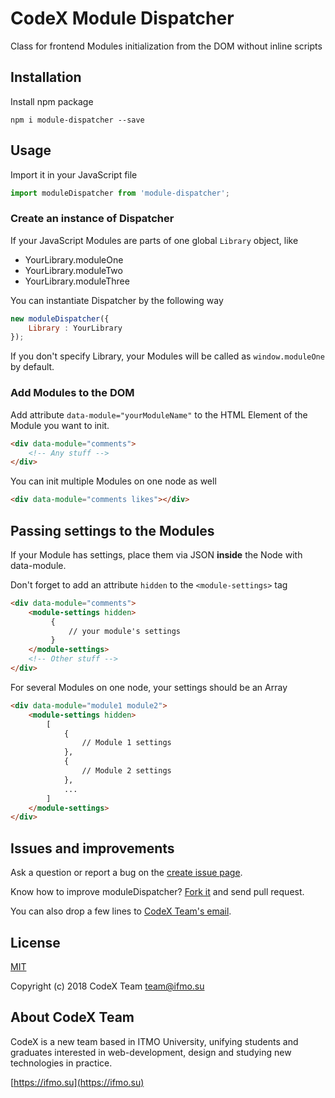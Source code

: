 # CodeX Module Dispatcher

Class for frontend Modules initialization from the DOM without inline scripts

## Installation

Install npm package
```
npm i module-dispatcher --save
```

## Usage

Import it in your JavaScript file
```js
import moduleDispatcher from 'module-dispatcher';
```

### Create an instance of Dispatcher

If your JavaScript Modules are parts of one global `Library` object, like

- YourLibrary.moduleOne
- YourLibrary.moduleTwo
- YourLibrary.moduleThree

You can instantiate Dispatcher by the following way
```js
new moduleDispatcher({
    Library : YourLibrary
});
```
If you don't specify Library, your Modules will be called as `window.moduleOne` by default.

### Add Modules to the DOM

Add attribute ```data-module="yourModuleName"``` to the HTML Element of the Module you want to init.
```html
<div data-module="comments">
    <!-- Any stuff -->
</div>
```
You can init multiple Modules on one node as well
```html
<div data-module="comments likes"></div>
```

## Passing settings to the Modules

If your Module has settings, place them via JSON **inside** the Node with data-module.

Don't forget to add an attribute `hidden` to the `<module-settings>` tag
```html
<div data-module="comments">
    <module-settings hidden>
         {
             // your module's settings
         }
    </module-settings>
    <!-- Other stuff -->
</div>
```
For several Modules on one node, your settings should be an Array
```html
<div data-module="module1 module2">
    <module-settings hidden>
        [
            {
                // Module 1 settings
            },
            {
                // Module 2 settings
            },
            ...
        ]
    </module-settings>
</div>
```

## Issues and improvements

Ask a question or report a bug on the [create issue page](https://github.com/codex-team/moduleDispatcher/issues/new).

Know how to improve moduleDispatcher? [Fork it](https://github.com/codex-team/moduleDispatcher) and send pull request.

You can also drop a few lines to [CodeX Team's email](mailto:team@ifmo.su).

## License

[MIT](https://github.com/codex-team/dispatcher/LICENSE)

Copyright (c) 2018 CodeX Team <team@ifmo.su>

## About CodeX Team

CodeX is a new team based in ITMO University, unifying students and graduates interested in web-development, design and studying new technologies in practice.

[https://ifmo.su](https://ifmo.su) 